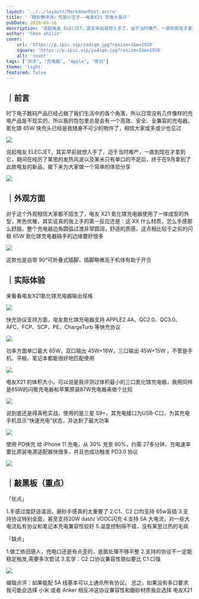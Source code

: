 ```yaml
---
layout: '../../layouts/MarkdownPost.astro'
title: '『瞎折腾评测』性能小王子——电友X21 充电头简评'
pubDate: 2020-09-16
description: '说起电友 ELECJET，其实早前就想入手了，迫于当时难产，一直到现在才拿到它，期间在经历了某思的发热风波以及某米只有单口的不足后，终于在9月拿到了此款电友的新品，接下来为大家做一个简单的体验分享'
author: 'Chen shilin'
cover:
    url: 'https://p.ipic.vip/za4iqm.jpg?resize=1&w=1920'
    square: 'https://p.ipic.vip/za4iqm.jpg?resize=1&w=1920'
    alt: 'cover'
tags: ["测评", "充电器", "Apple", "原创"]
theme: 'light'
featured: false
---
```


## ｜前言

时下电子数码产品已经占据了我们生活中的各个角落，所以日常没有几件像样的充电产品是不现实的，所以我的包包里总是会有一个高效、安全、全兼容的充电器。氮化镓 65W 快充头已经是我随身不可少的物件了，相信大家或多或少也见过

![](https://zaaap-1254235226.cos.ap-guangzhou.myqcloud.com/long_pic/2020/09/15/20200915224713969.jpg?size=1920x1080)

说起电友 ELECJET，其实早前就想入手了，迫于当时难产，一直到现在才拿到它，期间在经历了某思的发热风波以及某米只有单口的不足后，终于在9月拿到了此款电友的新品，接下来为大家做一个简单的体验分享

![](https://zaaap-1254235226.cos.ap-guangzhou.myqcloud.com/long_pic/2020/09/15/20200915224713815.jpg?size=1920x1080)

## ｜外观方面

对于这个外观相信大家都不陌生了，电友 X21 氮化镓充电器使用了一体成型的外型，黑色优雅，其实说真的我上手的第一反应还是：这 XX 什么材质，怎么手感那么舒服。整个充电器边角圆弧过渡非常圆润，舒适的质感，这点相比较于之前的闪极 65W 氮化镓充电器硌手的边缘要好很多

![](https://zaaap-1254235226.cos.ap-guangzhou.myqcloud.com/long_pic/2020/09/15/20200915224714968.jpg?size=1919x1080)

这款也是自带 90°可折叠式插脚，插脚略微高于机体有助于开合

## ｜实际体验

来看看电友X21氮化镓充电器输出规格

![](https://zaaap-1254235226.cos.ap-guangzhou.myqcloud.com/long_pic/2020/09/15/20200915224714603.jpg?size=1920x1080)

快充协议支持方面，电友氮化镓充电器支持 APPLE2.4A、QC2.0、QC3.0、AFC、FCP、SCP、PE、ChargeTurb 等快充协议

![](https://zaaap-1254235226.cos.ap-guangzhou.myqcloud.com/long_pic/2020/09/15/20200915224713582.jpg?size=1920x1080)

功率方面单口最大 65W，双口输出 45W+18W，三口输出 45W+15W ，不管是手机、平板、笔记本都能很好地匹配使用

![](https://zaaap-1254235226.cos.ap-guangzhou.myqcloud.com/long_pic/2020/09/15/20200915224714281.jpg?size=1382x777)

电友X21 的体积大小，可以说是我评测过体积最小的三口氮化镓充电器，我用同样是65W的闪极充电器和苹果原装87W充电器来做个比较

![](https://zaaap-1254235226.cos.ap-guangzhou.myqcloud.com/long_pic/2020/09/15/20200915224714409.jpg?size=1920x1080)

说到底还是得真枪实战，使用的是三星 S9+，其充电接口为USB-C口，为其充电手机显示“快速充电”状态，并达到了最大功率

![](https://zaaap-1254235226.cos.ap-guangzhou.myqcloud.com/long_pic/2020/09/15/20200915224714562.jpg?size=1920x1080)

使用 PD快充 给 iPhone 11 充电，从 30% 充至 80%，约需 27多分钟，充电速率要比原装电源适配器快很多，并且也成功触发 PD3.0 协议

![](https://zaaap-1254235226.cos.ap-guangzhou.myqcloud.com/long_pic/2020/09/15/20200915224714323.jpg?size=1920x1080)

## ｜敲黑板（重点）

「优点」

1.手感过度舒适温润，磨砂手感真的太重要了
2.C1、C2 口均支持 65w盲插
3.支持协议特别全面，甚至支持20W dash/ VOOC闪充
4.支持 5A 大电流，对一些大电流私有协议和笔记本充电兼容性较好
5.温度控制得不错，没有某思过热的毛病

「缺点」

1.做工依旧感人，充电口还是有点歪的，底面处理不够平整
2.支持的协议不一定能稳定触发,需要多次尝试
3.玄学：C2 口协议兼容性貌似要比 C1 口强

![](https://zaaap-1254235226.cos.ap-guangzhou.myqcloud.com/long_pic/2020/09/15/20200915224714173.jpg?size=1919x1080)

编辑点评：如果能配 5A 线基本可以上通杀所有协议。
总之，如果没有多口要求我可能会选择 小米 或者 Anker 
相反冲这协议兼容性和磨砂材质我会选择 电友X21
